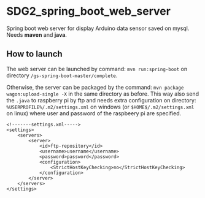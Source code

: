# SDG2_spring_boot_web_server
Spring boot web server for display Arduino data sensor saved on mysql. Needs **maven** and **java**.

## How to launch
The web server can be launched by command: `mvn run:spring-boot` on directory `/gs-spring-boot-master/complete`.

Otherwise, the server can be packaged by the command: `mvn package wagon:upload-single -X` in the same directory as before. This way also send the `.java` to raspberry pi by ftp and needs extra configuration on directory: `%USERPROFILE%/.m2/settings.xml` on windows (or `$HOME$/.m2/settings.xml` on linux) where user and password of the raspbeery pi are specified.
```
<!-------settings.xml----->
<settings>
    <servers>
        <server>
            <id>ftp-repository</id>
            <username>username</username>
            <password>password</password>
			<configuration>
				<StrictHostKeyChecking>no</StrictHostKeyChecking>
			</configuration>
        </server>
    </servers>
</settings>
```
